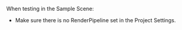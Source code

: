 

When testing in the Sample Scene:

- Make sure there is no RenderPipeline set in the Project Settings.